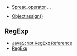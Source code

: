 + [Spread_operator](https://developer.mozilla.org/en-US/docs/Web/JavaScript/Reference/Operators/Spread_operator) ...  

+ [Object.assign()](https://developer.mozilla.org/zh-CN/docs/Web/JavaScript/Reference/Global_Objects/Object/assign)

## RegExp
+ [JavaScript RegExp Reference](https://www.w3schools.com/jsref/jsref_obj_regexp.asp)
+ [RegExp](https://developer.mozilla.org/en-US/docs/Web/JavaScript/Reference/Global_Objects/RegExp)
